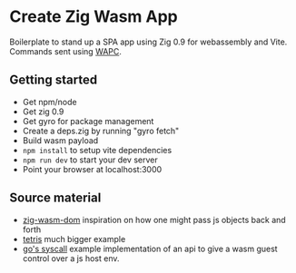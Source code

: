 # Create Zig Wasm App

Boilerplate to stand up a SPA app using Zig 0.9 for webassembly and Vite. Commands sent using [WAPC](https://wapc.io/).

## Getting started

- Get npm/node
- Get zig 0.9
- Get gyro for package management
- Create a deps.zig by running "gyro fetch"
- Build wasm payload
- `npm install` to setup vite dependencies
- `npm run dev` to start your dev server
- Point your browser at localhost:3000

## Source material
- [zig-wasm-dom](https://github.com/shritesh/zig-wasm-dom) inspiration on how one might pass js objects back and forth
- [tetris](https://github.com/raulgrell/tetris) much bigger example
- [go's syscall](https://pkg.go.dev/syscall/js) example implementation of an api to give a wasm guest control over a js host env.
